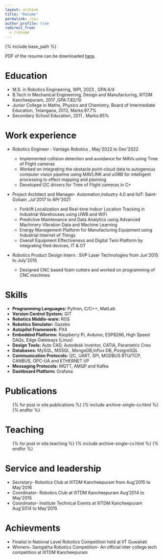```yaml
---
layout: archive
title: "Resume"
permalink: /cv/
author_profile: true
redirect_from:
  - /resume
---
```


{% include base_path %}

PDF of the resume can be downloaded [here](https://github.com/shivakumar-tekumatla/shivakumar-tekumatla.github.io/tree/master/files/Resume.pdf).
 
Education
======
* M.S. in Robotics Engineering, WPI, 2023 , GPA:4/4
* B.Tech in Mechanical Engineering, Design and Manufacturing, IIITDM Kancheepuram, 2017 ,GPA:7.82/10
* Junior College in Maths, Physics and Chemistry, Board of Intermediate Education, Telangana, 2013, Marks:97.7%
* Secondary School Education, 2011 , Marks:95% 

Work experience
======
* Robotics Engineer : Vantage Robotics , May'2022 to Dec'2022
  * Implemented collision detection and avoidance for MAVs using Time of Flight cameras
  * Worked on integrating the obstacle point-cloud data to autogenous computer vision pipeline using MAVLINK and uORB for intelligent processing to effect mapping and planning
  * Developed I2C drivers for Time of Flight cameras in C+

* Project Architect and Manager- Automation,Industry 4.0 and IIoT: Saint-Gobain ,Jul'2017 to APr'2021
  * Forklift Localization and Real-time Indoor Location Tracking in Industrial Warehouses using UWB and WiFi
  * Predictive Maintenance and Data Analytics using Advanced Machinery Vibration Data and Machine Learning
  * Energy Management Platform for Manufacturing Equipment using Industrial Internet of Things
  * Overall Equipment Effectiveness and Digital Twin Platform by integrating filed devices, IT & OT

* Robotics Product Design Intern : SVP Laser Technologies from Jun'2015 to July'2015
  * Designed CNC based foam cutters and worked on programming of CNC machines
  
Skills
======
* **Programming Languages:** Python, C/C++, MatLab
* **Version Control System:** GIT
* **Robotics Middle-ware:** ROS
* **Robotics Simulator:** Gazebo
* **Autopilot Framework:** PX4
* **Embedded Platforms:** Raspberry Pi, Arduino, ESP8266, High Speed DAQs, Edge Gateways (Linux)
* **Design Tools:** Auto CAD, Autodesk Inventor, CATIA, Parametric Creo
* **Databases:** MySQL, MSSQL, MongoDB,Influx DB, PostgreSQL
* **Communication Protocols:** I2C, UART, SPI, MODBUS RTU/TCP, CANBUS, OPC-UA and ETHERNET I/P
* **Messaging Protocols:** MQTT, AMQP and Kafka
* **Dashboard Platform:** Grafana

Publications
======
  <ul>{% for post in site.publications %}
    {% include archive-single-cv.html %}
  {% endfor %}</ul>
  
  
Teaching
======
  <ul>{% for post in site.teaching %}
    {% include archive-single-cv.html %}
  {% endfor %}</ul>
  
Service and leadership
======
* Secretary- Robotics Club at IIITDM Kancheepuram from Aug’2015 to May’2016
* Coordinator- Robotics Club at IIITDM Kancheepuram Aug’2014 to May’2015
* Coordinator- Institute Technical Events at IIITDM Kancheepuram Aug’2014 to May’2015

Achievments
======
* Finalist in National Level Robotics Competition held at IIT Guwahati
* Winners- Samgatha Robotics Competition- An official inter college tech competition at IIITDM Kancheepuram

